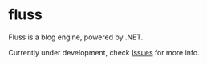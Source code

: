 # fluss
Fluss is a blog engine, powered by .NET.

Currently under development, check [Issues](https://github.com/cnblogs/fluss/issues) for more info.